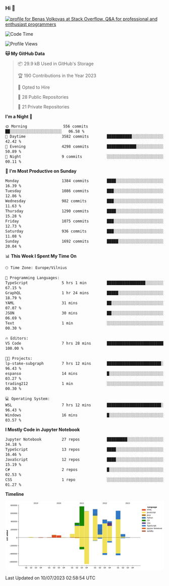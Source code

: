 ### Hi 👋
<a href="https://stackoverflow.com/users/14954249/benas-volkovas"><img src="https://stackoverflow.com/users/flair/14954249.png?theme=dark" width="208" height="58" alt="profile for Benas Volkovas at Stack Overflow, Q&amp;A for professional and enthusiast programmers" title="profile for Benas Volkovas at Stack Overflow, Q&amp;A for professional and enthusiast programmers"></a>

<!--START_SECTION:waka-->
![Code Time](http://img.shields.io/badge/Code%20Time-1%2C467%20hrs%2056%20mins-blue)

![Profile Views](http://img.shields.io/badge/Profile%20Views-0-blue)

**🐱 My GitHub Data** 

> 📦 29.9 kB Used in GitHub's Storage 
 > 
> 🏆 190 Contributions in the Year 2023
 > 
> 💼 Opted to Hire
 > 
> 📜 28 Public Repositories 
 > 
> 🔑 21 Private Repositories 
 > 
**I'm a Night 🦉** 

```text
🌞 Morning                556 commits         ██░░░░░░░░░░░░░░░░░░░░░░░   06.58 % 
🌆 Daytime                3582 commits        ███████████░░░░░░░░░░░░░░   42.42 % 
🌃 Evening                4298 commits        █████████████░░░░░░░░░░░░   50.89 % 
🌙 Night                  9 commits           ░░░░░░░░░░░░░░░░░░░░░░░░░   00.11 % 
```
📅 **I'm Most Productive on Sunday** 

```text
Monday                   1384 commits        ████░░░░░░░░░░░░░░░░░░░░░   16.39 % 
Tuesday                  1086 commits        ███░░░░░░░░░░░░░░░░░░░░░░   12.86 % 
Wednesday                982 commits         ███░░░░░░░░░░░░░░░░░░░░░░   11.63 % 
Thursday                 1290 commits        ████░░░░░░░░░░░░░░░░░░░░░   15.28 % 
Friday                   1075 commits        ███░░░░░░░░░░░░░░░░░░░░░░   12.73 % 
Saturday                 936 commits         ███░░░░░░░░░░░░░░░░░░░░░░   11.08 % 
Sunday                   1692 commits        █████░░░░░░░░░░░░░░░░░░░░   20.04 % 
```


📊 **This Week I Spent My Time On** 

```text
🕑︎ Time Zone: Europe/Vilnius

💬 Programming Languages: 
TypeScript               5 hrs 1 min         █████████████████░░░░░░░░   67.15 % 
GraphQL                  1 hr 24 mins        █████░░░░░░░░░░░░░░░░░░░░   18.79 % 
YAML                     31 mins             ██░░░░░░░░░░░░░░░░░░░░░░░   07.07 % 
JSON                     30 mins             ██░░░░░░░░░░░░░░░░░░░░░░░   06.69 % 
Text                     1 min               ░░░░░░░░░░░░░░░░░░░░░░░░░   00.30 % 

🔥 Editors: 
VS Code                  7 hrs 28 mins       █████████████████████████   100.00 % 

🐱‍💻 Projects: 
lp-stake-subgraph        7 hrs 12 mins       ████████████████████████░   96.43 % 
espanso                  14 mins             █░░░░░░░░░░░░░░░░░░░░░░░░   03.27 % 
trading212               1 min               ░░░░░░░░░░░░░░░░░░░░░░░░░   00.30 % 

💻 Operating System: 
WSL                      7 hrs 12 mins       ████████████████████████░   96.43 % 
Windows                  16 mins             █░░░░░░░░░░░░░░░░░░░░░░░░   03.57 % 
```

**I Mostly Code in Jupyter Notebook** 

```text
Jupyter Notebook         27 repos            █████████░░░░░░░░░░░░░░░░   34.18 % 
TypeScript               13 repos            ████░░░░░░░░░░░░░░░░░░░░░   16.46 % 
JavaScript               12 repos            ████░░░░░░░░░░░░░░░░░░░░░   15.19 % 
C#                       2 repos             █░░░░░░░░░░░░░░░░░░░░░░░░   02.53 % 
CSS                      1 repo              ░░░░░░░░░░░░░░░░░░░░░░░░░   01.27 % 
```



**Timeline**

![Lines of Code chart](https://raw.githubusercontent.com/BenasVolkovas/BenasVolkovas/main/assets/bar_graph.png)


 Last Updated on 10/07/2023 02:58:54 UTC
<!--END_SECTION:waka-->
